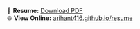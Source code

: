 📄 **Resume:** [Download PDF](https://github.com/Arihant416/resume/raw/main/Arihant_Jain_Resume_2025.pdf)  
🌐 **View Online:** [arihant416.github.io/resume](https://arihant416.github.io/resume/index.pdf)
